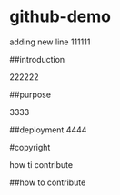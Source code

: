 # github-demo

adding new line
111111

##introduction

222222

##purpose

3333


##deployment
4444

#copyright

how ti contribute

##how to contribute


